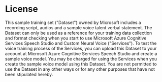 # License

This sample training set ("Dataset") owned by Microsoft includes a recording script, audios and a sample voice talent verbal statement. The Dataset can only be used as a reference for your training data collection and format checking when you start to use Microsoft Azure Cognitive Services Speech Studio and Custom Neural Voice ("Services"). To test the voice training process of the Services, you can upload this Dataset to your account at Microsoft Azure Cognitive Services Speech Studio and create a sample voice model. You may be charged for using the Services when you create the sample voice model using this Dataset. You are not permitted to use the Dataset in any other ways or for any other purposes that have not been stipulated hereby.
